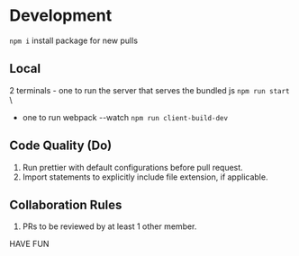 # Development

`npm i` install package for new pulls

## Local

2 terminals - one to run the server that serves the bundled js `npm run start` \
 - one to run webpack --watch `npm run client-build-dev`


## Code Quality (Do)

1. Run prettier with default configurations before pull request.
2. Import statements to explicitly include file extension, if applicable.


## Collaboration Rules

1. PRs to be reviewed by at least 1 other member.


HAVE FUN